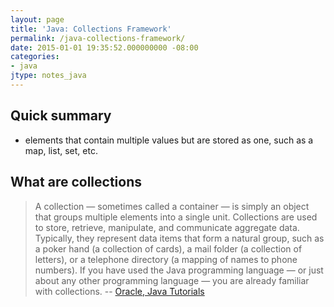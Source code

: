 ```yaml
---
layout: page
title: 'Java: Collections Framework'
permalink: /java-collections-framework/
date: 2015-01-01 19:35:52.000000000 -08:00
categories:
- java
jtype: notes_java
---
```


## Quick summary 

* elements that contain multiple values but are stored as one, such as a map, list, set, etc.

## What are collections

> A collection — sometimes called a container — is simply an object that groups multiple elements into a single unit. Collections are used to store, retrieve, manipulate, and communicate aggregate data. Typically, they represent data items that form a natural group, such as a poker hand (a collection of cards), a mail folder (a collection of letters), or a telephone directory (a mapping of names to phone numbers). If you have used the Java programming language — or just about any other programming language — you are already familiar with collections.
> -- [Oracle, Java Tutorials](https://docs.oracle.com/javase/tutorial/collections/intro/index.html)